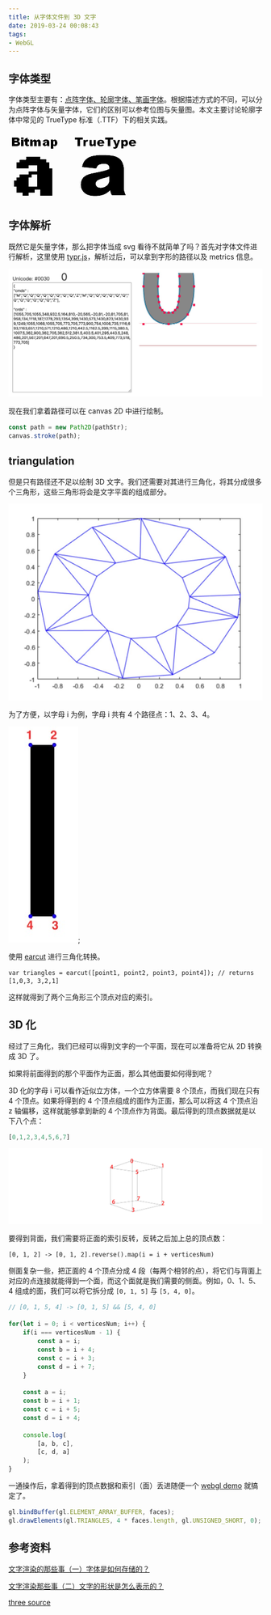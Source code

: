 ```yaml
---
title: 从字体文件到 3D 文字
date: 2019-03-24 00:08:43
tags:
- WebGL
---
```

## 字体类型

字体类型主要有：[点阵字体、轮廓字体、笔画字体](https://zh.wikipedia.org/wiki/%E8%AE%A1%E7%AE%97%E6%9C%BA%E5%AD%97%E4%BD%93)。根据描述方式的不同，可以分为点阵字体与矢量字体，它们的区别可以参考位图与矢量图。本文主要讨论轮廓字体中常见的 TrueType 标准（.TTF）下的相关实践。

![truetype-bitmap](/images//truetype-bitmap.gif)

## 字体解析

既然它是矢量字体，那么把字体当成 svg 看待不就简单了吗？首先对字体文件进行解析，这里使用 [typr.js](https://github.com/photopea/Typr.js)，解析过后，可以拿到字形的路径以及 metrics 信息。

![typr-result](/images//typr-result.png)

现在我们拿着路径可以在 canvas 2D 中进行绘制。

``` javascript
const path = new Path2D(pathStr);
canvas.stroke(path);
```

## triangulation

但是只有路径还不足以绘制 3D 文字。我们还需要对其进行三角化，将其分成很多个三角形，这些三角形将会是文字平面的组成部分。

![triangulation](/images//triangulation.png)

为了方便，以字母 i 为例，字母 i 共有 4 个路径点：1、2、3、4。

![i-path](/images//i-path.jpeg);

使用 [earcut](https://github.com/mapbox/earcut) 进行三角化转换。

``` javscript
var triangles = earcut([point1, point2, point3, point4]); // returns [1,0,3, 3,2,1]
```

这样就得到了两个三角形三个顶点对应的索引。

## 3D 化

经过了三角化，我们已经可以得到文字的一个平面，现在可以准备将它从 2D 转换成 3D 了。

如果将前面得到的那个平面作为正面，那么其他面要如何得到呢？

3D 化的字母 i 可以看作近似立方体，一个立方体需要 8 个顶点，而我们现在只有 4 个顶点。如果将得到的 4 个顶点组成的面作为正面，那么可以将这 4 个顶点沿 z 轴偏移，这样就能够拿到新的 4 个顶点作为背面。最后得到的顶点数据就是以下八个点：

``` javascript
[0,1,2,3,4,5,6,7]
```

![cube-index](/images//cube-index.jpg)

要得到背面，我们需要将正面的索引反转，反转之后加上总的顶点数：

```
[0, 1, 2] -> [0, 1, 2].reverse().map(i = i + verticesNum)
```

侧面复杂一些，把正面的 4 个顶点分成 4 段（每两个相邻的点），将它们与背面上对应的点连接就能得到一个面，而这个面就是我们需要的侧面。例如，0、1、5、4 组成的面，我们可以将它拆分成 `[0, 1, 5]` 与 `[5, 4, 0]`。

``` javascript
// [0, 1, 5, 4] -> [0, 1, 5] && [5, 4, 0]

for(let i = 0; i < verticesNum; i++) {
    if(i === verticesNum - 1) {
        const a = i;
        const b = i + 4;
        const c = i + 3;
        const d = i + 7;
    }

    const a = i;
    const b = i + 1;
    const c = i + 5;
    const d = i + 4;

    console.log(
        [a, b, c],
        [c, d, a]
    );
}

```

一通操作后，拿着得到的顶点数据和索引（面）丢进随便一个 [webgl demo](https://github.com/mdn/webgl-examples/tree/gh-pages/tutorial/sample5) 就搞定了。

``` javascript
gl.bindBuffer(gl.ELEMENT_ARRAY_BUFFER, faces);
gl.drawElements(gl.TRIANGLES, 4 * faces.length, gl.UNSIGNED_SHORT, 0);
```

## 参考资料

[文字渲染的那些事（一）字体是如何存储的？](https://juejin.im/post/5c1e2e576fb9a049d5197af2)

[文字渲染那些事（二）文字的形状是怎么表示的？](https://juejin.im/post/5c54f19b6fb9a049d05e2b57)

[three source](https://github.com/mrdoob/three.js/)